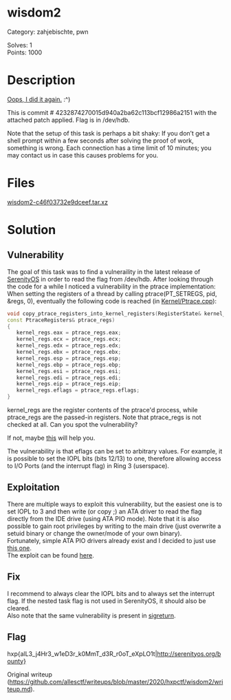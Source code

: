 # wisdom2  
Category: zahjebischte, pwn

Solves: 1  
Points: 1000

# Description  
[Oops, I did it
again.](https://2019.ctf.link/internal/challenge/1fef0346-a1de-4aa4-8df9-2d18229c6dbb/)
:^)

This is commit # 4232874270015d940a2ba62c113bcf12986a2151 with the attached
patch applied. Flag is in /dev/hdb.

Note that the setup of this task is perhaps a bit shaky: If you don’t get a
shell prompt within a few seconds after solving the proof of work, something
is wrong. Each connection has a time limit of 10 minutes; you may contact us
in case this causes problems for you.

# Files  
[wisdom2-c46f03732e9dceef.tar.xz](https://2020.ctf.link/assets/files/wisdom2-c46f03732e9dceef.tar.xz)

# Solution  
## Vulnerability  
The goal of this task was to find a vulneraility in the latest release of
[SerenityOS](http://serenityos.org) in order to read the flag from /dev/hdb.
After looking through the code for a while I noticed a vulnerability in the
ptrace implementation:  
When setting the registers of a thread by calling ptrace(PT\_SETREGS, pid,
&regs, 0), eventually the following code is reached (in
[Kernel/Ptrace.cpp](https://github.com/SerenityOS/serenity/blob/2dfe5751f35d0067747c6615bf139871cc105fa6/Kernel/Ptrace.cpp#L175)):  
```C++  
void copy_ptrace_registers_into_kernel_registers(RegisterState& kernel_regs,
const PtraceRegisters& ptrace_regs)  
{  
   kernel_regs.eax = ptrace_regs.eax;  
   kernel_regs.ecx = ptrace_regs.ecx;  
   kernel_regs.edx = ptrace_regs.edx;  
   kernel_regs.ebx = ptrace_regs.ebx;  
   kernel_regs.esp = ptrace_regs.esp;  
   kernel_regs.ebp = ptrace_regs.ebp;  
   kernel_regs.esi = ptrace_regs.esi;  
   kernel_regs.edi = ptrace_regs.edi;  
   kernel_regs.eip = ptrace_regs.eip;  
   kernel_regs.eflags = ptrace_regs.eflags;  
}  
```  
kernel\_regs are the register contents of the ptrace'd process, while
ptrace\_regs are the passed-in registers. Note that ptrace\_regs is not
checked at all. Can you spot the vulnerability?

If not, maybe [this](https://en.wikipedia.org/wiki/FLAGS_register) will help
you.

The vulnerability is that eflags can be set to arbitrary values. For example,
it is possible to set the IOPL bits (bits 12/13) to one, therefore allowing
access to I/O Ports (and the interrupt flag) in Ring 3 (userspace).

## Exploitation  
There are multiple ways to exploit this vulnerability, but the easiest one is
to set IOPL to 3 and then write (or copy ;) an ATA driver to read the flag
directly from the IDE drive (using ATA PIO mode). Note that it is also
possible to gain root privileges by writing to the main drive (just overwrite
a setuid binary or change the owner/mode of your own binary).  
Fortunately, simple ATA PIO drivers already exist and I decided to just use
[this
one](https://github.com/dhavalhirdhav/LearnOS/blob/fe764387c9f01bf67937adac13daace909e4093e/drivers/ata/ata.c).  
The exploit can be found
[here](https://github.com/allesctf/writeups/blob/master/2020/hxpctf/wisdom2/exploit.c).

## Fix  
I recommend to always clear the IOPL bits and to always set the interrupt
flag. If the nested task flag is not used in SerenityOS, it should also be
cleared.  
Also note that the same vulnerability is present in
[sigreturn](https://github.com/SerenityOS/serenity/blob/2dfe5751f35d0067747c6615bf139871cc105fa6/Kernel/Syscalls/sigaction.cpp#L112).

## Flag  
hxp{alL3\_j4Hr3\_w1eD3r\_k0MmT\_d3R\_r0oT\_eXpLO1t|http://serenityos.org/bounty}  

Original writeup
(https://github.com/allesctf/writeups/blob/master/2020/hxpctf/wisdom2/writeup.md).